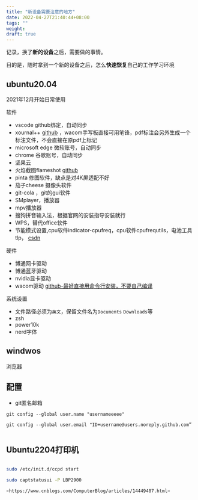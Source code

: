 ```yaml
---
title: "新设备需要注意的地方"
date: 2022-04-27T21:40:44+08:00
tags: ""
weight:
draft: true
---
```


记录，换了**新的设备**之后，需要做的事情。

目的是，随时拿到一个新的设备之后，怎么**快速恢复**自己的工作学习环境

## ubuntu20.04

2021年12月开始日常使用

软件

+ vscode github绑定，自动同步
+ xournal++ [github](https://github.com/xournalpp/xournalpp) ，wacom手写板直接可用笔锋，pdf标注会另外生成一个标注文件，不会直接在原pdf上标记
+ microsoft edge 微软账号，自动同步
+ chrome 谷歌账号，自动同步
+ 坚果云
+ 火焰截图flameshot [github](https://github.com/flameshot-org/flameshot)
+ pinta 修图软件，缺点是对4K屏适配不好
+ 茄子cheese  摄像头软件
+ git-cola ，git的gui软件
+ SMplayer，播放器
+ mpv播放器
+ 搜狗拼音输入法，根据官网的安装指导安装就行
+ WPS，替代office软件
+ 节能模式设置,cpu软件indicator-cpufreq，cpu软件cpufrequtils，电池工具tlp， [csdn](https://blog.csdn.net/lzp_k2/article/details/97272282)

硬件

+ 博通网卡驱动
+ 博通蓝牙驱动
+ nvidia显卡驱动
+ wacom驱动 [github-最好直接用命令行安装，不要自己编译](https://github.com/linuxwacom/xf86-input-wacom/wiki/Building-The-Driver)

系统设置

+ 文件路径必须为`英文`，保留文件名为`Documents` `Downloads`等
+ zsh
+ power10k
+ nerd字体

## windwos

浏览器

## 配置

+ git匿名邮箱
 
 ```
 git config --global user.name "usernameeeee"

git config --global user.email "ID+username@users.noreply.github.com”


```

## Ubuntu2204打印机

```bash

sudo /etc/init.d/ccpd start

sudo captstatusui -P LBP2900

<https://www.cnblogs.com/ComputerBlog/articles/14449407.html>

```